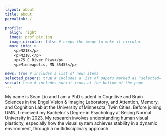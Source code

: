 ```yaml
---
layout: about
title: about
permalink: /

profile:
  align: right
  image: prof_pic.jpg
  image_circular: false # crops the image to make it circular
  more_info: >
    <p>N218</p>
    <p>N218,</p>
    <p>75 E River Pkwy</p>
    <p>Minneapolis, MN 55455</p>

news: true # includes a list of news items
selected_papers: true # includes a list of papers marked as "selected={true}"
social: true # includes social icons at the bottom of the page
---
```


My name is Sean Liu and I am a PhD student in Cognitive and Brain Sciences in the Engel Vision & Imaging Laboratory, and Attention, Memory, and Cognition Lab 
at the University of Minnesota, Twin Cities. 
Before joining UMN, I received my Bachelor's Degree in Psychology at Beijing Normal University in 2023. 
My research involves understanding human visual plasticity, especially how the visual system achieves stability 
in a dynamic environment, through a multidisciplinary approach.
